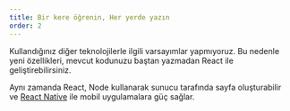 ```yaml
---
title: Bir kere öğrenin, Her yerde yazın
order: 2
---
```


Kullandığınız diğer teknolojilerle ilgili varsayımlar yapmıyoruz. Bu nedenle yeni özellikleri, mevcut kodunuzu baştan yazmadan React ile geliştirebilirsiniz.

Aynı zamanda React, Node kullanarak sunucu tarafında sayfa oluşturabilir ve [React Native](https://reactnative.dev/) ile mobil uygulamalara güç sağlar.

